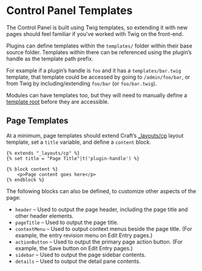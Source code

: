 # Control Panel Templates

The Control Panel is built using Twig templates, so extending it with new pages should feel familiar if you’ve worked with Twig on the front-end.

Plugins can define templates within the `templates/` folder within their base source folder. Templates within there can be referenced using the plugin’s handle as the template path prefix.

For example if a plugin’s handle is `foo` and it has a `templates/bar.twig` template, that template could be accessed by going to `/admin/foo/bar`, or from Twig by including/extending `foo/bar` (or `foo/bar.twig`).

Modules can have templates too, but they will need to manually define a [template root](template-roots.md) before they are accessible.

## Page Templates

At a minimum, page templates should extend Craft’s [_layouts/cp](https://github.com/craftcms/cms/blob/develop/src/templates/_layouts/cp.html) layout template, set a `title` variable, and define a `content` block.

```twig
{% extends "_layouts/cp" %}
{% set title = "Page Title"|t('plugin-handle') %}

{% block content %}
    <p>Page content goes here</p>
{% endblock %}
```

The following blocks can also be defined, to customize other aspects of the page:

- `header` – Used to output the page header, including the page title and other header elements.
- `pageTitle` – Used to output the page title.
- `contextMenu` – Used to output context menus beside the page title. (For example, the entry revision menu on Edit Entry pages.)
- `actionButton` – Used to output the primary page action button. (For example, the Save button on Edit Entry pages.)
- `sidebar` – Used to output the page sidebar contents.
- `details` – Used to output the detail pane contents.

